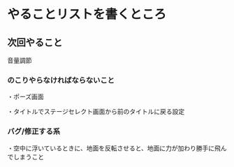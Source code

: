 # やることリストを書くところ

## 次回やること
音量調節

### のこりやらなければならないこと
・ポーズ画面

・タイトルでステージセレクト画面から前のタイトルに戻る設定

### バグ/修正する系
・空中に浮いているときに、地面を反転させると、地面に力が加わり勝手に飛んでしまうこと



